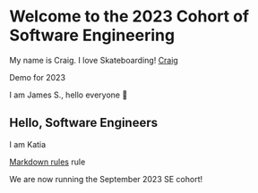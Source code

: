 # Welcome to the 2023 Cohort of Software Engineering

My name is Craig. I love Skateboarding!
[Craig](@Waigy666)

Demo for 2023

I am James S., hello everyone 👋

## Hello, Software Engineers

I am Katia

[Markdown rules](https://github.com/markdownlint/markdownlint/blob/main/docs/RULES.md) rule

We are now running the September 2023 SE cohort!
